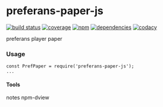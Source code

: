 # preferans-paper-js
[![build status](https://img.shields.io/travis/cope/preferans-paper-js.svg?branch=master)](https://travis-ci.org/cope/preferans-paper-js)
[![coverage](https://img.shields.io/coveralls/github/cope/preferans-paper-js/master.svg)](https://coveralls.io/github/cope/preferans-paper-js?branch=master)
[![npm](https://img.shields.io/npm/dt/preferans-paper-js.svg)](https://www.npmjs.com/package/preferans-paper-js)
[![dependencies](https://david-dm.org/cope/preferans-paper-js.svg)](https://www.npmjs.com/package/preferans-paper-js)
[![codacy](https://img.shields.io/codacy/grade/07b287618ee8467da981a039baea0b10.svg)](https://www.codacy.com/project/cope/preferans-paper-js/dashboard)

preferans player paper

### Usage

    const PrefPaper = require('preferans-paper-js');
    ...

#### Tools
notes
npm-dview
